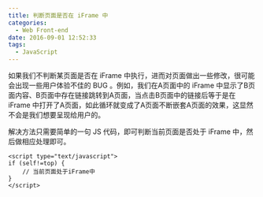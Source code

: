 ```yaml
---
title: 判断页面是否在 iFrame 中
categories:
  - Web Front-end
date: 2016-09-01 12:52:33
tags:
  - JavaScript
---
```


如果我们不判断某页面是否在 iFrame 中执行，进而对页面做出一些修改，很可能会出现一些用户体验不佳的 BUG 。例如，我们在A页面中的 iFrame 中显示了B页面内容、B页面中存在链接跳转到A页面，当点击B页面中的链接后等于是在 iFrame 中打开了A页面，如此循环就变成了A页面不断嵌套A页面的效果，这显然不会是我们想要呈现给用户的。

<!-- more -->

解决方法只需要简单的一句 JS 代码，即可判断当前页面是否处于 iFrame 中，然后做相应处理即可。

```
<script type="text/javascript">
if (self!=top) {
    // 当前页面处于iFrame中
}
</script>
```